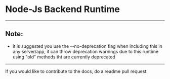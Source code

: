 # Node-Js Backend Runtime

---

## Note:

- it is suggested you use the --no-deprecation flag when including this in any server/app, it can throw deprecation warnings due to this runtime using "old" methods tht are currently deprecated

---

If you would like to contribute to the docs, do a readme pull request
